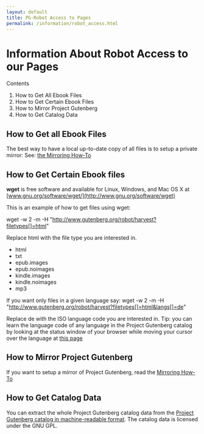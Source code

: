 ```yaml
---
layout: default
title: PG-Robot Access to Pages
permalink: /information/robot_access.html
---
```


# Information About Robot Access to our Pages


Contents
1. How to Get All Ebook Files
2. How to Get Certain Ebook Files
3. How to Mirror Project Gutenberg
4. How to Get Catalog Data

## How to Get all Ebook Files
The best way to have a local up-to-date copy of all files is to setup a private mirror: See: [the Mirroring How-To]()

## How to Get Certain Ebook files
**wget** is free software and available for Linux, Windows, and Mac OS X at [www.gnu.org/software/wget/](http://www.gnu.org/software/wget)

This is an example of how to get files using wget: 

wget -w 2 -m -H "http://www.gutenberg.org/robot/harvest?filetypes[]=html"

Replace html with the file type you are interested in.

- html
- txt
- epub.images
- epub.noimages
- kindle.images
- kindle.noimages
- mp3

If you want only files in a given language say: 
wget -w 2 -m -H "http://www.gutenberg.org/robot/harvest?filetypes[]=html&langs[]=de"

Replace de with the ISO language code you are interested in. Tip: you can learn the language code of any language in the Project Gutenberg catalog by looking at the status window of your browser while moving your cursor over the language at [this page](/https://dev.gutenberg.org/ebooks/)

## How to Mirror Project Gutenberg
If you want to setup a mirror of Project Gutenberg, read the [Mirroring How-To]()

## How to Get Catalog Data
You can extract the whole Project Gutenberg catalog data from the [Project Gutenberg catalog in machine-readable format](). The catalog data is licensed under the GNU GPL. 

